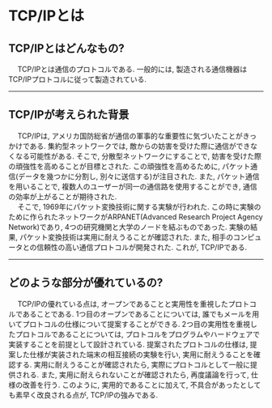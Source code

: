 # TCP/IPとは

## **TCP/IPとはどんなもの?**
&emsp; TCP/IPとは通信のプロトコルである. 一般的には, 製造される通信機器はTCP/IPプロトコルに従って製造されている.
***

## **TCP/IPが考えられた背景**
&emsp; TCP/IPは, アメリカ国防総省が通信の軍事的な重要性に気づいたことがきっかけである. 集約型ネットワークでは, 敵からの妨害を受けた際に通信ができなくなる可能性がある. そこで, 分散型ネットワークにすることで, 妨害を受けた際の頑強性を高めることが目標とされた. この頑強性を高めるために, パケット通信(データを幾つかに分割し, 別々に送信する)が注目された. また, パケット通信を用いることで, 複数人のユーザーが同一の通信路を使用することができ, 通信の効率が上がることが期待された.<br>
&emsp; そこで, 1969年にパケット変換技術に関する実験が行われた. この時に実験のために作られたネットワークがARPANET(Advanced Research Project Agency Network)であり, 4つの研究機関と大学のノードを結ぶものであった. 実験の結果, パケット変換技術は実用に耐えうることが確認された. また, 相手のコンピュータとの信頼性の高い通信プロトコルが開発された. これが, TCP/IPである. 

***

## **どのような部分が優れているの?**
&emsp; TCP/IPの優れている点は, オープンであることと実用性を重視したプロトコルであることである. 1つ目のオープンであることについては, 誰でもメールを用いてプロトコルの仕様について提案することができる. 2つ目の実用性を重視したプロトコルであることについては, プロトコルをプログラムやハードウェアで実装することを前提として設計されている. 提案されたプロトコルの仕様は, 提案した仕様が実装された端末の相互接続の実験を行い, 実用に耐えうることを確認する. 実用に耐えうることが確認されたら, 実際にプロトコルとして一般に提供される. また, 実用に耐えられないことが確認されたら, 再度議論を行って, 仕様の改善を行う. このように, 実用的であることに加えて, 不具合があったとしても素早く改良される点が, TCP/IPの強みである.
